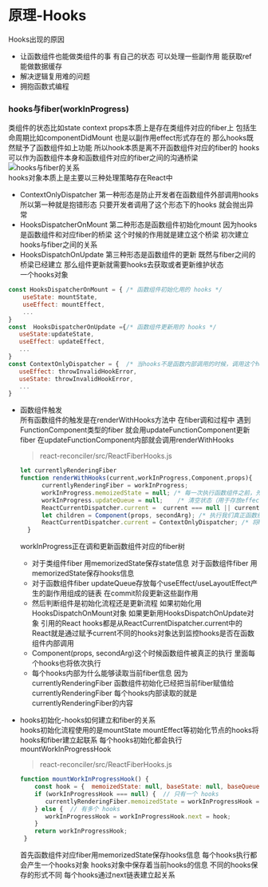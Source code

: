 # 原理-Hooks  
Hooks出现的原因  
- 让函数组件也能做类组件的事 有自己的状态 可以处理一些副作用 能获取ref 能做数据缓存  
- 解决逻辑复用难的问题  
- 拥抱函数式编程  

### hooks与fiber(workInProgress)   
类组件的状态比如state context props本质上是存在类组件对应的fiber上 包括生命周期比如componentDidMount 也是以副作用effect形式存在的 那么hooks既然赋予了函数组件如上功能 所以hook本质是离不开函数组件对应的fiber的 hooks可以作为函数组件本身和函数组件对应的fiber之间的沟通桥梁  
![hooks与fiber的关系](../images/hooks与fiber的关系.png)  
hooks对象本质上是主要以三种处理策略存在React中  
- ContextOnlyDispatcher 第一种形态是防止开发者在函数组件外部调用hooks 所以第一种就是抱错形态 只要开发者调用了这个形态下的hooks 就会抛出异常  
- HooksDispatcherOnMount 第二种形态是函数组件初始化mount 因为hooks是函数组件和对应fiber的桥梁 这个时候的作用就是建立这个桥梁 初次建立hooks与fiber之间的关系  
- HooksDispatchOnUpdate 第三种形态是函数组件的更新 既然与fiber之间的桥梁已经建立 那么组件更新就需要hooks去获取或者更新维护状态  
一个hooks对象  
```javascript
const HooksDispatcherOnMount = { /* 函数组件初始化用的 hooks */
    useState: mountState,
    useEffect: mountEffect,
    ...
}
const  HooksDispatcherOnUpdate ={/* 函数组件更新用的 hooks */
   useState:updateState,
   useEffect: updateEffect,
   ...
}
const ContextOnlyDispatcher = {  /* 当hooks不是函数内部调用的时候，调用这个hooks对象下的hooks，所以报错。 */
   useEffect: throwInvalidHookError,
   useState: throwInvalidHookError,
   ...
}
```
- 函数组件触发  
  所有函数组件的触发是在renderWithHooks方法中 在fiber调和过程中 遇到FunctionComponent类型的fiber 就会用updateFunctionComponent更新fiber 在updateFunctionComponent内部就会调用renderWithHooks  
  > react-reconciler/src/ReactFiberHooks.js
  ```javascript
  let currentlyRenderingFiber
  function renderWithHooks(current,workInProgress,Component,props){
        currentlyRenderingFiber = workInProgress;
        workInProgress.memoizedState = null; /* 每一次执行函数组件之前，先清空状态 （用于存放hooks列表）*/
        workInProgress.updateQueue = null;    /* 清空状态（用于存放effect list） */
        ReactCurrentDispatcher.current =  current === null || current.memoizedState === null ? HooksDispatcherOnMount : HooksDispatcherOnUpdate /* 判断是初始化组件还是更新组件 */
        let children = Component(props, secondArg); /* 执行我们真正函数组件，所有的hooks将依次执行。 */
        ReactCurrentDispatcher.current = ContextOnlyDispatcher; /* 将hooks变成第一种，防止hooks在函数组件外部调用，调用直接报错。 */
    }
  ```
  workInProgress正在调和更新函数组件对应的fiber树  
  - 对于类组件fiber 用memorizedState保存state信息 对于函数组件fiber 用memorizedState保存hooks信息  
  - 对于函数组件fiber updateQueue存放每个useEffect/useLayoutEffect产生的副作用组成的链表 在commit阶段更新这些副作用  
  - 然后判断组件是初始化流程还是更新流程 如果初始化用HooksDispatchOnMount对象 如果更新用HooksDispatchOnUpdate对象 引用的React hooks都是从ReactCurrentDispatcher.current中的 React就是通过赋予current不同的hooks对象达到监控hooks是否在函数组件内部调用  
  - Component(props, secondArg)这个时候函数组件被真正的执行 里面每个hooks也将依次执行  
  - 每个hooks内部为什么能够读取当前fiber信息 因为currentlyRenderingFiber 函数组件初始化已经把当前fiber赋值给currentlyRenderingFiber 每个hooks内部读取的就是currentlyRenderingFiber的内容  

- hooks初始化-hooks如何建立和fiber的关系  
  hooks初始化流程使用的是mountState mountEffect等初始化节点的hooks将hooks和fiber建立起联系 每个hooks初始化都会执行mountWorkInProgressHook  
  > react-reconciler/src/ReactFiberHooks.js
  ```javascript
  function mountWorkInProgressHook() {
      const hook = {  memoizedState: null, baseState: null, baseQueue: null,queue: null, next: null,};
      if (workInProgressHook === null) {  // 只有一个 hooks
         currentlyRenderingFiber.memoizedState = workInProgressHook = hook;
      } else {  // 有多个 hooks
         workInProgressHook = workInProgressHook.next = hook;
      }
      return workInProgressHook;
   }
  ```
  首先函数组件对应fiber用memorizedState保存hooks信息 每个hooks执行都会产生一个hooks对象 hooks对象中保存着当前hooks的信息 不同的hooks保存的形式不同 每个hooks通过next链表建立起关系  
  
